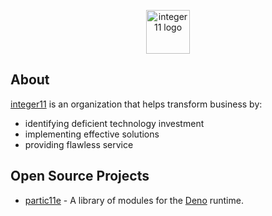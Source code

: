 <p align="center">
  <img
    alt="integer11 logo"
    height="70"
    src="https://raw.githubusercontent.com/partic11e/.github/main/profile/i11n/logotype.svg"
  />
</p>

## About

[integer11][i11n] is an organization that helps transform business by:
* identifying deficient technology investment
* implementing effective solutions
* providing flawless service

## Open Source Projects

* [partic11e][p11] - A library of modules for the [Deno][deno] runtime.


[deno]: https://deno.land "Deno homepage"
[i11n]: https://github.com/i11n "integer11 GitHub"
[p11]: https://github.com/partic11e "partic11e library GitHub"
